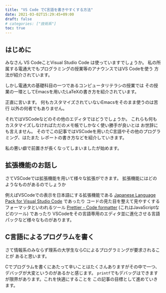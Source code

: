 ```yaml
---
title: "VS Code でC言語を書きやすくする方法"
date: 2021-03-02T15:29:45+09:00
draft: false
# categories: ["技術系"]
toc: true
---
```

## はじめに
みなさん VS CodeことVisual Studio Code は使っていますでしょうか。
私の所属する電通大でもプログラミングの授業等のアナウンスではVS Codeを使う
方法が紹介されています。

しかし電通大の基礎科目の一つであるコンピュータリテラシの授業では
その授業の一環としてEmacsを用いたLaTeXの書き方を紹介されています。

正直に言います。 何もカスタマイズされていないEmacsをそのまま使うのは苦行
以外の何者でもありません。

それではVSCodeなどのその他のエディタではどうでしょうか。
これらも何もカスタマイズしなければただのメモ帳でしかなく使い勝手が良いとは
お世辞にも言えません。
そのでこの記事ではVSCodeを用いたC言語やその他のプログラミング、はたまた
レポートの書き方などを紹介していきます。

私の悪い癖で前置きが長くなってしまいましたが始めます。

## 拡張機能のお話し

さてVSCodeでは拡張機能を用いて様々な拡張ができます。
拡張機能にはどのようなものがあるのでしょうか

例えばVSCodeでの表示を日本語にする拡張機能である
[Japanese Language Pack for Visual Studio Code](https://marketplace.visualstudio.com/items?itemName=MS-CEINTL.vscode-language-pack-ja)
であったり
コードの見た目を整えて見やすくするフォーマッタといわれるツール
[Prettier - Code formatter](https://marketplace.visualstudio.com/items?itemName=esbenp.prettier-vscode)
(これはJavaScriptなどのツール)
であったり
VSCodeをその言語専用のエディタ並に進化させる言語パックなど様々なものがあります。

## C言語によるプログラムを書く
さて情報系のみならず理系の大学生ならCによるプログラミングが要求されることが
あると思います。

Cでプログラムを書くにあたって辛いことはたくさんありますがその中で一つ、
デバッグが大変というのがあるかと感じます。
`printf`でもデバッグはできますが限界があります。これを快適にすることを
この記事の目標として進めていきます。


